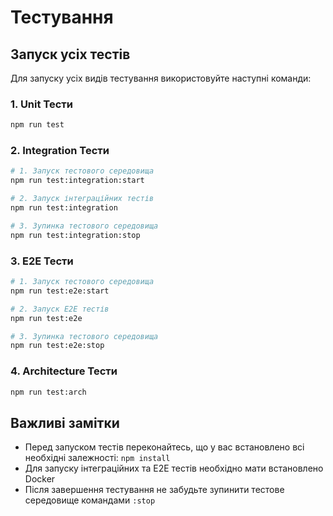 # Тестування

## Запуск усіх тестів

Для запуску усіх видів тестування використовуйте наступні команди:

### 1. Unit Тести
```bash
npm run test
```

### 2. Integration Тести
```bash
# 1. Запуск тестового середовища
npm run test:integration:start

# 2. Запуск інтеграційних тестів
npm run test:integration

# 3. Зупинка тестового середовища
npm run test:integration:stop
```

### 3. E2E Тести
```bash
# 1. Запуск тестового середовища
npm run test:e2e:start

# 2. Запуск E2E тестів
npm run test:e2e

# 3. Зупинка тестового середовища
npm run test:e2e:stop
```

### 4. Architecture Тести
```bash
npm run test:arch
```

## Важливі замітки
- Перед запуском тестів переконайтесь, що у вас встановлено всі необхідні залежності: `npm install`
- Для запуску інтеграційних та E2E тестів необхідно мати встановлено Docker
- Після завершення тестування не забудьте зупинити тестове середовище командами `:stop`